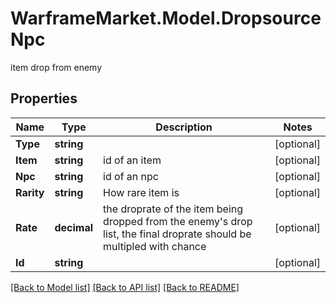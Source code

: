 # WarframeMarket.Model.DropsourceNpc
item drop from enemy

## Properties

Name | Type | Description | Notes
------------ | ------------- | ------------- | -------------
**Type** | **string** |  | [optional] 
**Item** | **string** | id of an item | [optional] 
**Npc** | **string** | id of an npc | [optional] 
**Rarity** | **string** | How rare item is | [optional] 
**Rate** | **decimal** | the droprate of the item being dropped from the enemy&#39;s drop list, the final droprate should be multipled with chance | [optional] 
**Id** | **string** |  | [optional] 

[[Back to Model list]](../README.md#documentation-for-models) [[Back to API list]](../README.md#documentation-for-api-endpoints) [[Back to README]](../README.md)


